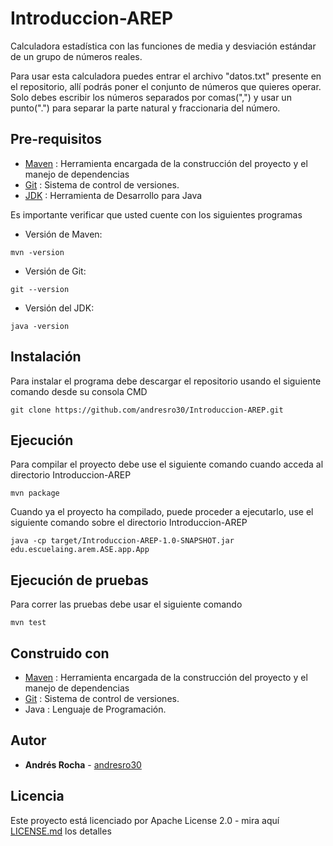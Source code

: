 # Introduccion-AREP
Calculadora estadística con las funciones de media y desviación estándar de un grupo de números reales. 

Para usar esta calculadora puedes entrar el archivo "datos.txt" presente en el repositorio, allí podrás poner el conjunto de números que quieres operar. Solo debes escribir los números separados por comas(",") y usar un punto(".") para separar la parte natural y fraccionaria del número.

## Pre-requisitos
* [Maven](https://maven.apache.org/) : Herramienta encargada de la construcción del proyecto y el manejo de dependencias
* [Git](https://git-scm.com/) : Sistema de control de versiones.
* [JDK](https://www.oracle.com/technetwork/es/java/javase/downloads/index.html) : Herramienta de Desarrollo para Java 

Es importante verificar que usted cuente con los siguientes programas 
* Versión de Maven:
```
mvn -version
```
* Versión de Git:
```
git --version
```
* Versión del JDK:
```
java -version
```


## Instalación
Para instalar el programa debe descargar el repositorio usando el siguiente comando desde su consola CMD
```
git clone https://github.com/andresro30/Introduccion-AREP.git
```
## Ejecución
Para compilar el proyecto debe use el siguiente comando cuando acceda al directorio Introduccion-AREP
```
mvn package
```
Cuando ya el proyecto ha compilado, puede proceder a ejecutarlo, use el siguiente comando sobre el directorio Introduccion-AREP
```
java -cp target/Introduccion-AREP-1.0-SNAPSHOT.jar edu.escuelaing.arem.ASE.app.App
```
## Ejecución de pruebas
Para correr las pruebas debe usar el siguiente comando
```
mvn test
```
## Construido con
* [Maven](https://maven.apache.org/) : Herramienta encargada de la construcción del proyecto y el manejo de dependencias
* [Git](https://git-scm.com/) : Sistema de control de versiones.
* Java : Lenguaje de Programación.
## Autor
* **Andrés Rocha** - [andresro30](https://github.com/andresro30)

## Licencia 
Este proyecto está licenciado por Apache License 2.0 - mira aquí [LICENSE.md](LICENSE.md) los detalles
